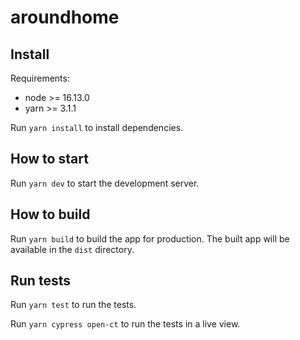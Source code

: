 # aroundhome

## Install

Requirements:

- node >= 16.13.0
- yarn >= 3.1.1

Run `yarn install` to install dependencies.

## How to start

Run `yarn dev` to start the development server.

## How to build

Run `yarn build` to build the app for production. The built app will be available in the `dist` directory.

## Run tests

Run `yarn test` to run the tests.

Run `yarn cypress open-ct` to run the tests in a live view.
